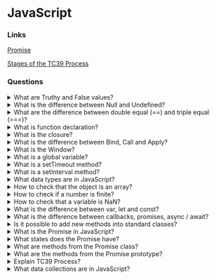 # JavaScript

### Links

[Promise](https://developer.mozilla.org/en-US/docs/Web/JavaScript/Reference/Global_Objects/Promise)

[Stages of the TC39 Process](https://nitayneeman.com/posts/introducing-all-stages-of-the-tc39-process-in-ecmascript/)

### Questions

<details>
  <summary>What are Truthy and False values?</summary>

What are Truthy and False values?

Falsy values:

false, 0, “”, undefined, NaN

Truthy values:

Truthy values are everything except falsy values.

</details>

<details>
  <summary>What is the difference between Null and Undefined?</summary>

Undefined can be found in different ways. Such as for not setting value, accessing elements or proper which do not exist.

For null a value, we will have to set it.

</details>

<details>
  <summary>What are the difference between double equal (==) and triple equal (===)?</summary>

Triple(===) check the value and type both.

Double(==) convert type and after that compare values. At the time of converting and, comparing it follows its own rules.

</details>

<details>
  <summary>What is function declaration?</summary>

A function declaration creates a Function object. Each time when a fuction is called, it returns the value specified by the last executed return statement, or undefined if the end of the function body is reached. See functions for detailed information on functions.

Example:

    function name(param0, param1, /* …, */ paramN) {
      statements
    }

</details>

<details>
  <summary>What is the closure?</summary>

When we call or return a function inside of another method, they create a closed environment.

</details>

<details>
  <summary>What is the difference between Bind, Call and Apply?</summary>

If we have any method inside an object and we want to apply that to another one, in that case, we can use the Bind, Call and Apply method.

Firstly, Call: Need to call the Call method and send the object and parameters with separating a coma.

Secondly, Apply: It is possible to call the Applymethod and send the object and other parameters through an array.

Third, Bind: If it is needed to use a method, again and again, need to bind it with the new object. The bind creates a new function that will call the original one with context.

It is not possible to use Bind, Call and Apply with the arrow function.

</details>

<details>
  <summary>What is the Window?</summary>

A window is a global object that provides an interface for working with a DOM model of a document. It is possible to use the window object in each browser.

</details>

<details>
  <summary>What is a global variable?</summary>

A global variable is a variable that is available from any function.

</details>

<details>
  <summary>What is a setTimeout method?</summary>

The setTimeout method evaluates an expression or calls a function after a specified time.

</details>

<details>
  <summary>What is a setInterval method?</summary>

The setInterval method will continue calling the function until the interval would be active.

</details>

<details>
  <summary>What data types are in JavaScript?</summary>

The JavaScript language has two groups of data types: primitive data types and referential data types. The difference between the groups in access type. Primitive gets by value. Referential gets by link.
The data types: Number, BigInt, String, Boolean, null, undefined, Object, Symbol.

</details>

<details>
  <summary>How to check that the object is an array?</summary>

It is possible to check that object is an array by Array.isArray method or duck typing.

</details>

<details>
  <summary>How to check if a number is finite?</summary>

But they have a difference in behaviour. The global isFinite try to turn the string value into a number.

</details>

<details>
  <summary>How to check that a variable is NaN?</summary>

- isNaN - return true for NaN and undefined.
- Number.isNaN - return true only for NaN.
- NaN only one variable that is not equal itself.

</details>

<details>
  <summary>What is the difference between var, let and const?</summary>

- var has a function visibility area and pops up
- let, const has a block visibility area and not pop up
- const cannot be reset

</details>

<details>
  <summary>What is the difference between callbacks, promises, async / await?</summary>

All of them are ways for working with async functionality.

- Callback allows putting function that will run with the result of the async operation.
- Promises is a modern way of working with async functionality. A promise is an object that contains its state and is a microtask.
- Async / Await is syntax sugar that provides a more comfortable way to work with promises.

</details>

<details>
  <summary>Is it possible to add new methods into standard classes?</summary>

It is possible, but it is not good practice.

</details>

<details>
  <summary>What is the Promise in JavaScript?</summary>

A promise is an object that stores its state (pending, fulfilled, rejected). It is a more high-tech functionality for working with async code in JavaScript.

</details>

<details>
  <summary>What states does the Promise have?</summary>

- pending: initial state, neither fulfilled nor rejected.
- fulfilled: meaning that the operation was successful.
- rejected: meaning that the operation failed.

</details>

<details>
  <summary>What are methods from the Promise class?</summary>

- .resolve - cover value into success promise.
- .reject - cover value into error handler.
- .all - wait for all success promises or reject them if one has an error.
- .allSettled - returns all resolved and rejected Promises.
- .race - returns first success of failure promise.
- .any - returns any successful promise.

</details>

<details>
  <summary>What are the methods from the Promise prototype?</summary>

- then - set success and error handler.
- .catch - set error handler.
- .finaly - set a handler that is not dependent on the result (error or success).

</details>

<details>
  <summary>Explain TC39 Process?</summary>

This process is built from five stages, starting with stage zero. Any proposal for a change in the specification goes through these stages.

- Stage 0 (Strawperson):
  It represents an initial idea for adding or changing the specification.
- Stage 1 (Proposal):
  It describes a discrete problem or general need, suggests a shape of the solution and points out potential challenges.
- Stage 2 (Draft):
  It describes the syntax, semantics and APIs, although it can have 'todo' comments or placeholders. An experimental implementation should be runnable by a browser or a build-time transpiler.
- Stage 3 (Candidate):
  It is ready for feedback and refinements from implementations and users.
- Stage 4 (Finished):
  It indicates that the proposal is ready to be included in the latest draft of the specification - and be delivered with its next edition.

</details>

<details>
  <summary>What data collections are in JavaScript?</summary>

- The Map object holds key-value pairs and remembers the original insertion order of the keys.
- The WeakMap holds key/value pairs whose keys must be objects, with values of any arbitrary JavaScript type, and which does not create strong references to its keys.
- The Set object is collection of values. You can iterate its elements in insertion order. A value in a Set may only occur once; it is unique in the Set's collection.
- The WeekSet object is collection of objects. An object in the WeakSet may only occur once. It is unique in the WeakSet's collection, and objects are not enumerable.

</details>
